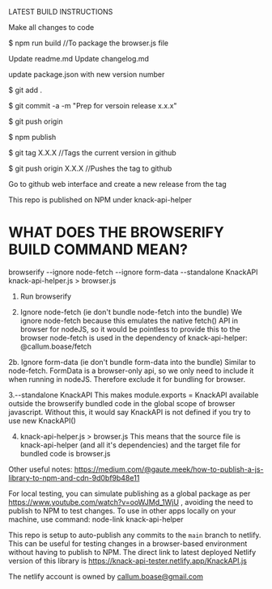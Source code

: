 LATEST BUILD INSTRUCTIONS

Make all changes to code

$ npm run build //To package the browser.js file

Update readme.md
Update changelog.md

update package.json with new version number

$ git add .

$ git commit -a -m "Prep for versoin release x.x.x"

$ git push origin

$ npm publish

$ git tag X.X.X //Tags the current version in github

$ git push origin X.X.X //Pushes the tag to github

Go to github web interface and create a new release from the tag

This repo is published on NPM under knack-api-helper

# WHAT DOES THE BROWSERIFY BUILD COMMAND MEAN?
browserify --ignore node-fetch --ignore form-data --standalone KnackAPI knack-api-helper.js > browser.js

1. Run browserify

2. Ignore node-fetch (ie don't bundle node-fetch into the bundle)
We ignore node-fetch because this emulates the native fetch() API in browser for nodeJS, so it would be pointless to provide this to the browser
node-fetch is used in the dependency of knack-api-helper: @callum.boase/fetch

2b. Ignore form-data (ie don't bundle form-data into the bundle)
Similar to node-fetch. FormData is a browser-only api, so we only need to include it when running in nodeJS.
Therefore exclude it for bundling for browser.

3.--standalone KnackAPI
This makes module.exports = KnackAPI available outside the browserify bundled code in the global scope of browser javascript.
Without this, it would say KnackAPI is not defined if you try to use new KnackAPI()

4. knack-api-helper.js > browser.js
This means that the source file is knack-api-helper (and all it's dependencies) and the target file for bundled code is browser.js

Other useful notes:
https://medium.com/@gaute.meek/how-to-publish-a-js-library-to-npm-and-cdn-9d0bf9b48e11 

For local testing, you can simulate publishing as a global package as per https://www.youtube.com/watch?v=ooWJMd_1WjU , avoiding the need to publish to NPM to test changes.
To use in other apps locally on your machine, use command: node-link knack-api-helper

This repo is setup to auto-publish any commits to the `main` branch to netlify. This can be useful for testing changes in a browser-based environment without having to publish to NPM.
The direct link to latest deployed Netlify version of this library is https://knack-api-tester.netlify.app/KnackAPI.js

The netlify account is owned by callum.boase@gmail.com 


